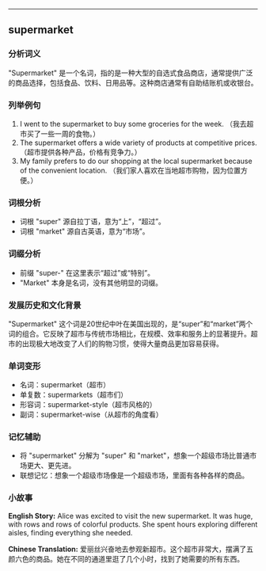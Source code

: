 
---------------
## supermarket
### 分析词义
"Supermarket" 是一个名词，指的是一种大型的自选式食品商店，通常提供广泛的商品选择，包括食品、饮料、日用品等。这种商店通常有自助结账机或收银台。

### 列举例句
1. I went to the supermarket to buy some groceries for the week. （我去超市买了一些一周的食物。）
2. The supermarket offers a wide variety of products at competitive prices. （超市提供各种产品，价格有竞争力。）
3. My family prefers to do our shopping at the local supermarket because of the convenient location. （我们家人喜欢在当地超市购物，因为位置方便。）

### 词根分析
- 词根 "super" 源自拉丁语，意为“上”，“超过”。
- 词根 "market" 源自古英语，意为“市场”。

### 词缀分析
- 前缀 "super-" 在这里表示“超过”或“特别”。
- "Market" 本身是名词，没有其他明显的词缀。

### 发展历史和文化背景
"Supermarket" 这个词是20世纪中叶在美国出现的，是“super”和“market”两个词的组合。它反映了超市与传统市场相比，在规模、效率和服务上的显著提升。超市的出现极大地改变了人们的购物习惯，使得大量商品更加容易获得。

### 单词变形
- 名词：supermarket（超市）
- 单复数：supermarkets（超市们）
- 形容词：supermarket-style（超市风格的）
- 副词：supermarket-wise（从超市的角度看）

### 记忆辅助
- 将 "supermarket" 分解为 "super" 和 "market"，想象一个超级市场比普通市场更大、更先进。
- 联想记忆：想象一个超级市场像是一个超级市场，里面有各种各样的商品。

### 小故事
**English Story:**
Alice was excited to visit the new supermarket. It was huge, with rows and rows of colorful products. She spent hours exploring different aisles, finding everything she needed.

**Chinese Translation:**
爱丽丝兴奋地去参观新超市。这个超市非常大，摆满了五颜六色的商品。她在不同的通道里逛了几个小时，找到了她需要的所有东西。


